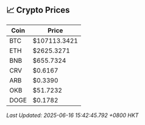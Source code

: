 ## 📈 Crypto Prices

| Coin | Price |
| ---- | ----- |
| BTC | $107113.3421 |
| ETH | $2625.3271 |
| BNB | $655.7324 |
| CRV | $0.6167 |
| ARB | $0.3390 |
| OKB | $51.7232 |
| DOGE | $0.1782 |

_Last Updated: 2025-06-16 15:42:45.792 +0800 HKT_